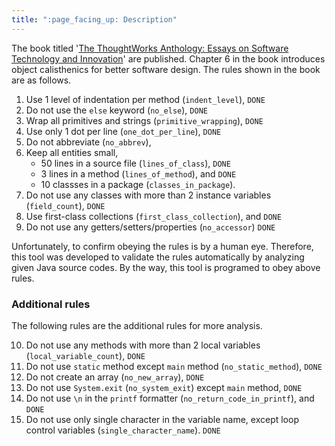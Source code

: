 ```yaml
---
title: ":page_facing_up: Description"
---
```


The book titled '[The ThoughtWorks Anthology: Essays on Software Technology and Innovation](https://pragprog.com/book/twa/thoughtworks-anthology)' are published.
Chapter 6 in the book introduces object calisthenics for better software design.
The rules shown in the book are as follows.

1.  Use 1 level of indentation per method (`indent_level`), `DONE`
2.  Do not use the `else` keyword (`no_else`), `DONE`
3.  Wrap all primitives and strings (`primitive_wrapping`), `DONE`
4.  Use only 1 dot per line (`one_dot_per_line`), `DONE`
5.  Do not abbreviate (`no_abbrev`),
6.  Keep all entities small,
    *  50 lines in a source file (`lines_of_class`), `DONE`
    *  3 lines in a method (`lines_of_method`), and `DONE`
    *  10 classses in a package (`classes_in_package`).
7.  Do not use any classes with more than 2 instance variables (`field_count`), `DONE`
8.  Use first-class collections (`first_class_collection`), and `DONE`
9.  Do not use any getters/setters/properties (`no_accessor`) `DONE`

Unfortunately, to confirm obeying the rules is by a human eye.
Therefore, this tool was developed to validate the rules automatically by analyzing given Java source codes.
By the way, this tool is programed to obey above rules.

### Additional rules

The following rules are the additional rules for more analysis.

10.  Do not use any methods with more than 2 local variables (`local_variable_count`), `DONE`
11.  Do not use `static` method except `main` method (`no_static_method`), `DONE`
12.  Do not create an array (`no_new_array`), `DONE`
13.  Do not use `System.exit` (`no_system_exit`) except `main` method, `DONE`
14.  Do not use `\n` in the `printf` formatter (`no_return_code_in_printf`), and `DONE`
15.  Do not use only single character in the variable name, except loop control variables (`single_character_name`). `DONE`


